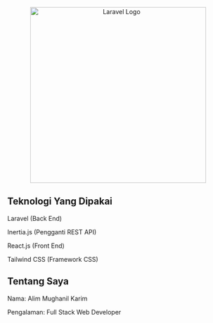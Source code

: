 <p align="center"><a href="https://laravel.com" target="_blank"><img src="https://raw.githubusercontent.com/laravel/art/master/logo-lockup/5%20SVG/2%20CMYK/1%20Full%20Color/laravel-logolockup-cmyk-red.svg" width="400" alt="Laravel Logo"></a></p>

## Teknologi Yang Dipakai

<p align="left">Laravel (Back End)</p>
<p align="left">Inertia.js (Pengganti REST API)</p>
<p align="left">React.js (Front End)</p>
<p align="left">Tailwind CSS (Framework CSS)</p>

## Tentang Saya

<p align="left">Nama: Alim Mughanil Karim</p>
<p align="left">Pengalaman: Full Stack Web Developer</p>
